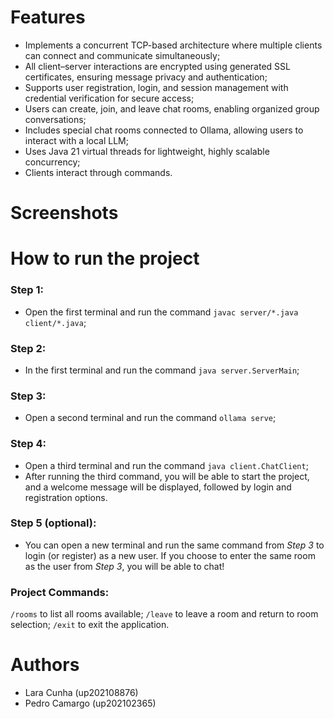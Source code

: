 # Features

- Implements a concurrent TCP-based architecture where multiple clients can connect and communicate simultaneously;
- All client–server interactions are encrypted using generated SSL certificates, ensuring message privacy and authentication;
- Supports user registration, login, and session management with credential verification for secure access;
- Users can create, join, and leave chat rooms, enabling organized group conversations;
- Includes special chat rooms connected to Ollama, allowing users to interact with a local LLM;
- Uses Java 21 virtual threads for lightweight, highly scalable concurrency;
- Clients interact through commands.

# Screenshots

# How to run the project

### Step 1:
- Open the first terminal and run the command `javac server/*.java client/*.java`;
### Step 2:
- In the first terminal and run the command `java server.ServerMain`;
### Step 3:
- Open a second terminal and run the command `ollama serve`;
### Step 4:
- Open a third terminal and run the command `java client.ChatClient`;
- After running the third command, you will be able to start the project, and a welcome message will be displayed, followed by login and registration options.
### Step 5 (optional):
- You can open a new terminal and run the same command from *Step 3* to login (or register) as a new user. If you choose to enter the same room as the user from *Step 3*, you will be able to chat!
### Project Commands:
`/rooms` to list all rooms available;
`/leave` to leave a room and return to room selection;
`/exit` to exit the application.

# Authors
- Lara Cunha (up202108876)
- Pedro Camargo (up202102365)
